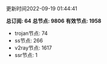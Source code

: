 更新时间2022-09-19 01:44:41

**总订阅: 64**
**总节点: 9806**
**有效节点: 1958**
- trojan节点: 74
- ss节点: 266
- v2ray节点: 1617
- ssr节点: 1
